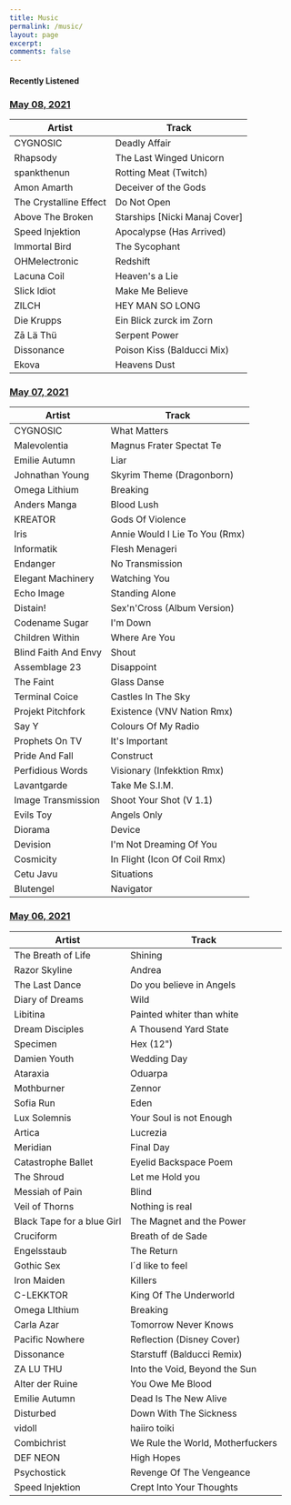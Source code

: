 ```yaml
---
title: Music
permalink: /music/
layout: page
excerpt: 
comments: false
---
```


#### Recently Listened
### [May 08, 2021](#may-08-2021)

| Artist | Track |
|--------|-------|
CYGNOSIC | Deadly Affair
Rhapsody | The Last Winged Unicorn
spankthenun | Rotting Meat (Twitch)
Amon Amarth | Deceiver of the Gods
The Crystalline Effect | Do Not Open
Above The Broken | Starships [Nicki Manaj Cover]
Speed Injektion | Apocalypse (Has Arrived)
Immortal Bird | The Sycophant
OHMelectronic | Redshift
Lacuna Coil | Heaven's a Lie
Slick Idiot | Make Me Believe
ZILCH | HEY MAN SO LONG
Die Krupps | Ein Blick zurck im Zorn
Zā Lä Thü | Serpent Power
Dissonance | Poison Kiss (Balducci Mix)
Ekova | Heavens Dust

### [May 07, 2021](#may-07-2021)

| Artist | Track |
|--------|-------|
CYGNOSIC | What Matters
Malevolentia | Magnus Frater Spectat Te
Emilie Autumn | Liar
Johnathan Young | Skyrim Theme (Dragonborn)
Omega Lithium | Breaking
Anders Manga | Blood Lush
KREATOR | Gods Of Violence
Iris | Annie Would I Lie To You (Rmx)
Informatik | Flesh Menageri
Endanger | No Transmission
Elegant Machinery | Watching You
Echo Image | Standing Alone
Distain! | Sex'n'Cross (Album Version)
Codename Sugar | I'm Down
Children Within | Where Are You
Blind Faith And Envy | Shout
Assemblage 23 | Disappoint
The Faint | Glass Danse
Terminal Coice | Castles In The Sky
Projekt Pitchfork | Existence (VNV Nation Rmx)
Say Y | Colours Of My Radio
Prophets On TV | It's Important
Pride And Fall | Construct
Perfidious Words | Visionary (Infekktion Rmx)
Lavantgarde | Take Me S.I.M.
Image Transmission | Shoot Your Shot (V 1.1)
Evils Toy | Angels Only
Diorama | Device
Devision | I'm Not Dreaming Of You
Cosmicity | In Flight (Icon Of Coil Rmx)
Cetu Javu | Situations
Blutengel | Navigator

### [May 06, 2021](#may-06-2021)

| Artist | Track |
|--------|-------|
The Breath of Life | Shining
Razor Skyline | Andrea
The Last Dance | Do you believe in Angels
Diary of Dreams | Wild
Libitina | Painted whiter than white
Dream Disciples | A Thousend Yard State
Specimen | Hex (12")
Damien Youth | Wedding Day
Ataraxia | Oduarpa
Mothburner | Zennor
Sofia Run | Eden
Lux Solemnis | Your Soul is not Enough
Artica | Lucrezia
Meridian | Final Day
Catastrophe Ballet | Eyelid Backspace Poem
The Shroud | Let me Hold you
Messiah of Pain | Blind
Veil of Thorns | Nothing is real
Black Tape for a blue Girl | The Magnet and the Power
Cruciform | Breath of de Sade
Engelsstaub | The Return
Gothic Sex | I´d like to feel
Iron Maiden | Killers
C-LEKKTOR | King Of The Underworld
Omega LIthium | Breaking
Carla Azar | Tomorrow Never Knows
Pacific Nowhere | Reflection (Disney Cover)
Dissonance | Starstuff (Balducci Remix)
ZA LU THU | Into the Void, Beyond the Sun 
Alter der Ruine | You Owe Me Blood
Emilie Autumn | Dead Is The New Alive 
Disturbed | Down With The Sickness 
vidoll | haiiro toiki 
Combichrist | We Rule the World, Motherfuckers 
DEF NEON | High Hopes
Psychostick | Revenge Of The Vengeance
Speed Injektion | Crept Into Your Thoughts 
